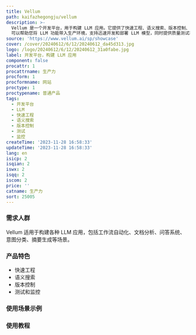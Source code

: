 ```yaml
---
title: Vellum
path: kaifazhegongju/vellum
description: >-
  Vellum 是一个开发平台，用于构建 LLM 应用。它提供了快速工程、语义搜索、版本控制、测试和监控等工具，兼容所有主要的 LLM 提供商。Vellum
  可以帮助您将 LLM 功能带入生产环境，支持迅速开发和部署 LLM 模型，同时提供质量测试和性能监控等功能。定价和定位请参考官方网站。
source: 'https://www.vellum.ai/sp/showcase'
cover: /cover/20240612/6/12/20240612_da45d313.jpg
logo: /logo/20240612/6/12/20240612_31a0fabe.jpg
label: 开发平台，构建 LLM 应用
component: false
procattr: 1
procattrname: 生产力
procform: 1
procformname: 网站
proctype: 1
proctypename: 普通产品
tags:
  - 开发平台
  - LLM
  - 快速工程
  - 语义搜索
  - 版本控制
  - 测试
  - 监控
createTime: '2023-11-28 16:58:33'
updateTime: '2023-11-28 16:58:33'
lang: en
isicp: 2
isqian: 2
iswx: 2
isqq: 2
iscom: 2
price: ''
catname: 生产力
sort: 25005
---
```




### 需求人群
Vellum 适用于构建各种 LLM 应用，包括工作流自动化、文档分析、问答系统、意图分类、摘要生成等场景。

### 产品特色
- 快速工程
- 语义搜索
- 版本控制
- 测试和监控

### 使用场景示例


### 使用教程


  
